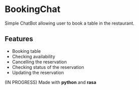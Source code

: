 # BookingChat


Simple ChatBot allowing user to book a table in the restaurant.


## Features
- Booking table
- Checking availability
- Cancelling the reservation
- Checking status of the reservation
- Updating the reservation


(IN PROGRESS)
Made with **python** and **rasa**
